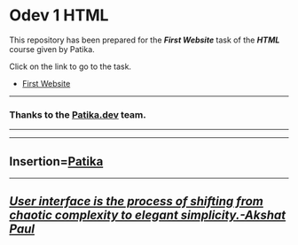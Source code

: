# Odev 1 HTML

This repository has been prepared for the ***First Website*** task of the ***HTML*** course given by Patika.

Click on the link to go to the task.
* [First Website](https://github.com/agitcelik21/Odev1-html/blob/main/index.html)


---
### **Thanks to the [Patika.dev](https://app.patika.dev/) team.**
---
---
Insertion=[**Patika**](https://app.patika.dev/)
---
---
## ***[User interface is the process of shifting from chaotic complexity to elegant simplicity.-Akshat Paul](https://github.com/akshatpaul)*** ##
